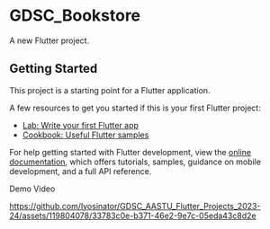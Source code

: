 #   GDSC_Bookstore

A new Flutter project.

## Getting Started

This project is a starting point for a Flutter application.

A few resources to get you started if this is your first Flutter project:
- [Lab: Write your first Flutter app](https://docs.flutter.dev/get-started/codelab)
- [Cookbook: Useful Flutter samples](https://docs.flutter.dev/cookbook)

For help getting started with Flutter development, view the
[online documentation](https://docs.flutter.dev/), which offers tutorials,
samples, guidance on mobile development, and a full API reference.

Demo Video


https://github.com/Iyosinator/GDSC_AASTU_Flutter_Projects_2023-24/assets/119804078/33783c0e-b371-46e2-9e7c-05eda43c8d2e


